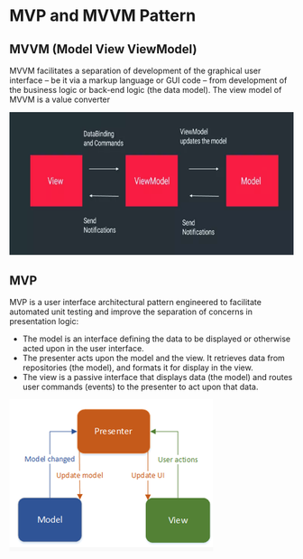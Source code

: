 # MVP and MVVM Pattern

## MVVM (Model View ViewModel)
MVVM facilitates a separation of development of the graphical user interface – be it via a markup language or GUI code – from development of the business logic or back-end logic (the data model). The view model of MVVM is a value converter


![alt tag](img/MVVM.png)

## MVP
MVP is a user interface architectural pattern engineered to facilitate automated unit testing and improve the separation of concerns in presentation logic:

+ The model is an interface defining the data to be displayed or otherwise acted upon in the user interface.
+ The presenter acts upon the model and the view. It retrieves data from repositories (the model), and formats it for display in the view.
+ The view is a passive interface that displays data (the model) and routes user commands (events) to the presenter to act upon that data.

![alt tag](img/MVP.png)